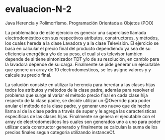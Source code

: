 # evaluacion-N-2
Java Herencia y Polimorfismo. Programación Orientada a Objetos (POO)

La problematica de este ejercicio es generar una superclase llamada electrodoméstico con sus respectivos atributos, constructores, y métodos, los cuales hereda a la clase Lavadora y a la clase Televisión. El ejercicio se basa en calcular el precio final del producto dependiendo ya sea de su eficiencia energética y/o de su peso, el cual si es televisor tambien depende de si tiene sintonizador TDT y/o de su resolución, en cambio para la lavadora depende de su carga. Finalmente se pide generar un ejecutable que genere un array de 10 electrodomesticos, se les asigne valores y y calcule su precio final.

La solución consiste en utilizar la herencia para heredar a las clases hijas todos los atributos y métodos de la clase padre, además para resolver el problema que surge al variar el método precio final en cada clase hija respecto de la clase padre, se decide utilizar un @Override para poder anular el método de la clase padre, y generar uno nuevo que de hecho llama al de la clase padre a través de super y le agrega las caracteristicas especificas de las clases hijas.
Finalmente se genera el ejecutable con el array de electrodomesticos los cuales son generados uno a uno para poder utilizar cada constructor generado y finalmente se calculan la suma de los precios finales segun categoria utilizando instanceOf.
